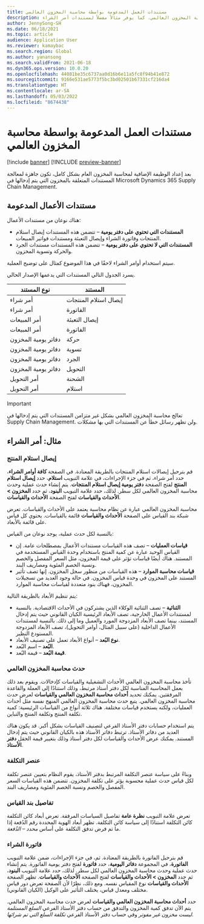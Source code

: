 ```yaml
---
title: مستندات العمل المدعومة بواسطة محاسبة المخزون العالمي
description: يسرد هذا الموضوع مستندات العمل التي تدعمها محاسبة المخزون العالمي. كما يوفر مثالاً مفصلاً لمستندات أمر الشراء.
author: JennySong-SH
ms.date: 06/18/2021
ms.topic: article
audience: Application User
ms.reviewer: kamaybac
ms.search.region: Global
ms.author: yanansong
ms.search.validFrom: 2021-06-18
ms.dyn365.ops.version: 10.0.20
ms.openlocfilehash: 44081be35c6737aa0d16b6e11a5fc8f94b41e872
ms.sourcegitcommit: 9166e531ae5773f5bc3bd02501b67331cf216da4
ms.translationtype: HT
ms.contentlocale: ar-SA
ms.lasthandoff: 05/03/2022
ms.locfileid: "8674438"
---
```

# <a name="business-documents-supported-by-global-inventory-accounting"></a>مستندات العمل المدعومة بواسطة محاسبة المخزون العالمي

[!include [banner](../includes/banner.md)]
[!INCLUDE [preview-banner](../includes/preview-banner.md)]
<!--KFM: Preview until 4/30/2022 -->

بعد إعداد الوظيفة الإضافية لمحاسبة المخزون العام بشكل كامل، تكون جاهزة لمعالجة المستندات المتعلقة بالمخزون التي يتم إدخالها في Microsoft Dynamics 365 Supply Chain Management.

## <a name="supported-business-documents"></a>مستندات الأعمال المدعومة

هناك نوعان من مستندات الأعمال:

- **المستندات التي تحتوي على دفتر يومية** – تتضمن هذه المستندات إيصال استلام المنتجات وفاتورة الشراء وإيصال التعبئة ومستندات فواتير المبيعات.
- **المستندات التي لا تحتوي على دفتر يومية** – تتضمن هذه المستندات مستندات الجرد والحركة وتسوية المخزون.

سيتم استخدام أوامر الشراء لاحقًا في هذا الموضوع كمثال على توضيح العملية.

يسرد الجدول التالي المستندات التي يدعمها الإصدار الحالي.

| نوع المستند      | المستند        |
|--------------------|-----------------|
| أمر شراء     | إيصال استلام المنتجات |
| أمر شراء     | الفاتورة         |
| أمر المبيعات        | إيصال التعبئة    |
| أمر المبيعات        | الفاتورة         |
| دفاتر يومية المخزون | حركة        |
| دفاتر يومية المخزون | تسوية      |
| دفاتر يومية المخزون | الجرد        |
| دفاتر يومية المخزون | التحويل        |
| أمر التحويل     | الشحنة        |
| أمر التحويل     | استلام         |

> [!IMPORTANT]
> تعالج محاسبة المخزون العالمي بشكل غير متزامن المستندات التي يتم إدخالها في Supply Chain Management. ولن تظهر رسائل خطأ عن المستندات التي بها مشكلات.

## <a name="example-purchase-order"></a>مثال: أمر الشراء

### <a name="product-receipt"></a>إيصال استلام المنتج

قم بترحيل إيصالات استلام المنتجات بالطريقة المعتادة. في الصفحة **كافة أوامر الشراء**، حدد أمر شراء، ثم في جزء الإجراءات، في علامة التبويب **استلام**، حدد **إيصال استلام المنتج** لفتح الصفحة **دفتر يومية إيصال استلام المنتجات**. يتم إنشاء حدث عملية وحدث محاسبة المخزون العالمي لكل سطر. لذلك، حدد علامة التبويب **البنود**، ثم حدد **المخزون \> الأحداث والقياسات** لفتح الصفحة **الأحداث والقياسات**.

محاسبة المخزون العالمي عبارة عن نظام محاسبة يعتمد على الأحداث والقياسات. تعرض شبكة بند القياس على الصفحة **الأحداث والقياسات** قائمة بالقياسات. يحتوي كل قياس على قائمة بالأبعاد.

بالنسبة لكل حدث عملية، يوجد نوعان من القياس:

- **قياسات العمليات** – تصف هذه القياسات مستندات الأعمال بمصطلحات عامة. إن القياس الوحيد عبارة عن كمية المنتج باستخدام وحدة القياس المستخدمة في المستند. هناك أيضًا قياسات تؤثر على قيمة المخزون، مثل السعر المفصل والخصم ونسبة الخصم المئوية ومصاريف البند.
- **قياسات محاسبة الموارد** – هذه القياسات من منظور سجل المخزون. إنها تصف تأثير المستند على المخزون في وحدة قياس المخزون. في حالة وجود العديد من تسجيلات المخزون، فهناك بنود متعددة لقياسات محاسبة الموارد.

يتم تنظيم الأبعاد بالطريقة التالية:

- **الثنائية** – تصف الثنائية الوكلاء الذين يشتركون في الأحداث الاقتصادية. بالنسبة لمستندات الأعمال الخارجية، تصف الأبعاد الرئيسية الكيان القانوني حيث يتم إدخال المستند، بينما تصف الأبعاد المزدوجة المورد والعميل وما إلى ذلك. بالنسبة لمستندات الأعمال الداخلية (على سبيل المثال، أوامر التحويل)، تصف الأبعاد المزدوجة المستودع النظير.
- **نوع البُعد** – أنواع الأبعاد تعمل على تصنيف الأبعاد.
- **البُعد** – اسم البُعد.
- **قيمة البُعد** – قيمة البُعد.

### <a name="global-inventory-accounting-event"></a>حدث محاسبة المخزون العالمي

تأخذ محاسبة المخزون العالمي الأحداث التشغيلية والقياسات كإدخالات. ويقوم بعد ذلك بعمل المحاسبة المناسبة لكل دفتر أستاذ مرتبط، وذلك استنادًا إلى العملة والقاعدة المرفقتين. يمكنك تحديد **أحداث محاسبة المخزون العالمي والقياسات** لعرض حدث محاسبة المخزون العالمي. يتبع حدث محاسبة المخزون العالمي المنهج نفسه مثل أحداث العمليات، ولكنه يستخدم قياسات مختلفة. هناك ثلاثة أنواع من القياسات الرئيسية: كمية تكلفة المنتج وتكلفة المنتج والتباين.

يتم استخدام حسابات دفتر الأستاذ الفرعي لتصنيف القياسات بشكل أكبر. قد يكون هناك العديد من دفاتر الأستاذ. ترتبط دفاتر الأستاذ هذه بالكيان القانوني حيث يتم إدخال المستند. يمكنك عرض الأحداث والقياسات لكل دفتر أستاذ وذلك بتغيير قيمة الحقل **دفتر الأستاذ**.

### <a name="cost-element"></a>عنصر التكلفة

وبناءً على سياسة عنصر التكلفة المرتبط بدفتر الأستاذ، يقوم النظام بتعيين عنصر تكلفة لكل قياس حدث عملية محسوبة يؤثر على تكلفة المخزون. تتضمن هذه القياسات السعر المفصل والخصم ونسبة الخصم المئوية ومصاريف البند.

### <a name="measurement-line-details"></a>تفاصيل بند القياس

تعرض علامة التبويب **نظرة عامة** تفاصيل السياسات المرفقة. تعرض أبعاد كائن التكلفة كائن التكلفة استنادًا إلى سياسة كائن التكلفة. تظهر أبعاد الهوية المحددة رقم الدُفعة إذا ما تم فرض تدفق التكلفة على أساس *محدد – الدُفعة*.

### <a name="purchase-invoice"></a>فاتورة الشراء

قم بترحيل الفاتورة بالطريقة المعتادة. ثم، في جزء الإجراءات، ضمن علامة التبويب **الفاتورة**، في المجموعة **دفاتر اليومية**، حدد **فاتورة** لفتح دفتر يومية الفاتورة. يتم إنشاء حدث عملية وحدث محاسبة المخزون العالمي لكل سطر. لذلك، حدد علامة التبويب **البنود**، ثم حدد **المخزون \> الأحداث والقياسات** لفتح الصفحة **الأحداث والقياسات**. تظهر الصفحة **الأحداث والقياسات** نوع المقياس نفسه. ومع ذلك، نظرًا لأن الصفحة تعرض دور قياس مختلف ومعدل قياس، يختلف التأثير على الوكيل (الكيان القانوني).

حدد **أحداث محاسبة المخزون العالمي والقياسات** لعرض حدث محاسبة المخزون العالمي. يتم الآن تدفق كمية المخزون والتدفق من حساب دفتر الأستاذ الفرعي *السلع المستلمة ليست مخزون غير مفوتر* وفي حساب دفتر الأستاذ الفرعي *تكلفة السلع التي تم شرائها*.

